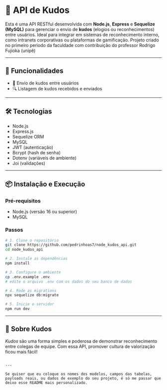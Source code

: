 
# 👏 API de Kudos

Esta é uma API RESTful desenvolvida com **Node.js**, **Express** e **Sequelize (MySQL)** para gerenciar o envio de **kudos** (elogios ou reconhecimentos) entre usuários. Ideal para integrar em sistemas de reconhecimento interno, como intranets corporativas ou plataformas de gamificação.
Projeto criado no primeiro periodo da faculdade com contribuição do professor Rodrigo Fujioka (unipê)

---

## 🚀 Funcionalidades

- 👏 Envio de kudos entre usuários
- 🔍 Listagem de kudos recebidos e enviados

---

## 🛠️ Tecnologias

- Node.js
- Express.js
- Sequelize ORM
- MySQL
- JWT (autenticação)
- Bcrypt (hash de senha)
- Dotenv (variáveis de ambiente)
- Joi (validações)

---

## 📦 Instalação e Execução

### Pré-requisitos

- Node.js (versão 16 ou superior)
- MySQL

### Passos

```bash
# 1. Clone o repositório
git clone https://github.com/pedrinhoas7/node_kudos_api.git
cd node_kudos_api

# 2. Instale as dependências
npm install

# 3. Configure o ambiente
cp .env.example .env
# edite o arquivo .env com os dados do seu banco de dados

# 4. Rode as migrations
npx sequelize db:migrate

# 5. Inicie o servidor
npm run dev
```

---


## 🧡 Sobre Kudos

*Kudos* são uma forma simples e poderosa de demonstrar reconhecimento entre colegas de equipe. Com essa API, promover cultura de valorização ficou mais fácil!

```

---

Se quiser que eu coloque os nomes dos modelos, campos das tabelas, payloads reais, ou dados de exemplo do seu projeto, é só me passar que deixo esse README mais personalizado.
